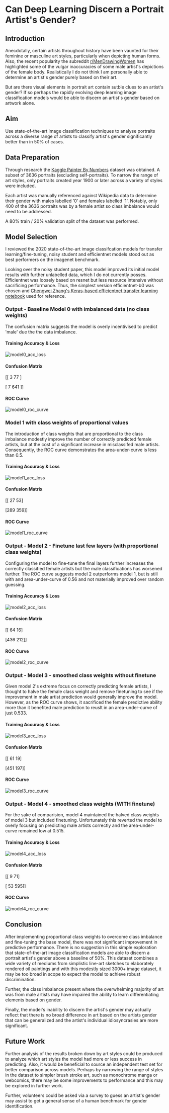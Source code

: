 # Can Deep Learning Discern a Portrait Artist's Gender?

## Introduction

Anecdotally, certain artists throughout history have been vaunted for their feminine or masculine art styles, particularly when depicting human forms. Also, the recent popularity the subreddit [r/MenDrawingWomen](https://www.reddit.com/r/mendrawingwomen/) has highlighted some of the vulgar inaccuracies of some male artist's depictions of the female body. Realistically I do not think I am personally able to determine an artist's gender purely based on their art.

But are there visual elements in portrait art contain sutble clues to an artist's gender? If so perhaps the rapidly evolving deep learning image classification models would be able to discern an artist's gender based on artwork alone.

## Aim
Use state-of-the-art image classification techniques to analyse portraits across a diverse range of artists to classify artist's gender significantly better than in 50% of cases.

## Data Preparation
Through research the [Kaggle Painter By Numbers](https://www.kaggle.com/c/painter-by-numbers) dataset was obtained. A subset of 3636 portraits (excluding self-portraits). To narrow the range of art styles, only portraits created year 1900 or later across a variety of styles were included. 

Each artist was manually referenced against Wikipedia data to determine their gender with males labelled '0' and females labelled '1'. Notably, only 400 of the 3636 portraits was by a female artist so class imbalance would need to be addressed.

A 80% train / 20% validation split of the dataset was performed.

## Model Selection

I reviewed the 2020 state-of-the-art image classifcation models for transfer learning/fine-tuning, noisy student and efficientnet models stood out as best performers on the imagenet benchmark.

Looking over the noisy student paper, this model improved its initial model results with further unlabelled data, which I do not currently posses. Efficientnet was loosely based on resnet but less resource intensive without sacrificing performance. Thus, the simplest version efficientnet-b0 was chosen and [Chengwei Zhang's Keras-based efficientnet transfer learning notebook](https://github.com/Tony607/efficientnet_keras_transfer_learning/blob/master/Keras_efficientnet_transfer_learning.ipynb) used for reference.

### Output - Baseline Model 0 with imbalanced data (no class weights)
The confusion matrix suggests the model is overly incentivised to predict 'male' due the the data imbalance.

 #### Training Accuracy & Loss
 
![model0_acc_loss](img/model0_acc_loss.png)
 
#### Confusion Matrix

[[ 3  77 ]
 
 [ 7 641 ]]
 
#### ROC Curve
![model0_roc_curve](img/model0_roc_curve.png)

### Model 1 with class weights of proportional values
The introduction of class weights that are proportional to the class imbalance modestly improve the number of correctly predicted female artists, but at the cost of a significant increase in misclassifed male artists. Consequently, the ROC curve demonstrates the area-under-curve is less than 0.5.

#### Training Accuracy & Loss
 
![model1_acc_loss](img/model1_acc_loss.png)

#### Confusion Matrix
 
[[ 27  53]

 [289 359]]
 
 #### ROC Curve
![model1_roc_curve](img/model1_roc_curve.png)

### Output - Model 2 - Finetune last few layers (with proportional class weights)
Configuring the model to fine-tune the final layers further increases the correctly classified female artists but the male classifications has worsened further. The ROC curve suggests model 2 outperforms model 1, but is still with and area-under-curve of 0.56 and not materially improved over random guessing.

#### Training Accuracy & Loss
 
![model2_acc_loss](img/model2_acc_loss.png)

#### Confusion Matrix

[[ 64  16]

 [436 212]]
 
#### ROC Curve
![model2_roc_curve](img/model2_roc_curve.png)

### Output - Model 3 - smoothed class weights without finetune
Given model 2's extreme focus on correctly predicting female artists, I thought to halve the female class weight and remove finetuning to see if the improvement in male artist prediction would generally improve the model. However, as the ROC curve shows, it sacrificed the female predictive ability more than it benefited male prediction to reuslt in an area-under-curve of just 0.533.
#### Training Accuracy & Loss
 
![model3_acc_loss](img/model3_acc_loss.png)

#### Confusion Matrix

[[ 61  19]

 [451 197]]

 
 #### ROC Curve
![model3_roc_curve](img/model3_roc_curve.png)

### Output - Model 4 - smoothed class weights (WITH finetune)
For the sake of comparision, model 4 maintained the halved class weights of model 3 but included finetuning. Unfortunately this reverted the model to overly focusing on predicting male artists correctly and the area-under-curve remained low at 0.515.

#### Training Accuracy & Loss
 
![model4_acc_loss](img/model4_acc_loss.png)


#### Confusion Matrix
 
[[  9  71]

 [ 53 595]]
 
#### ROC Curve
![model4_roc_curve](img/model4_roc_curve.png)

## Conclusion
After implementing proportional class weights to overcome class imbalance and fine-tuning the base model, there was not significant improvement in predictive performance. There is no suggestion in this simple exploration that state-of-the-art image classification models are able to discern a portrait artist's gender above a baseline of 50%. This dataset combines a wide variety of mediums from simplistic line-art sketches to elaborately rendered oil paintings and with this modestly sized 3000+ image dataset, it may be too broad in scope to expect the model to achieve robust discrimination. 

Further, the class imbalance present where the overwhelming majority of art was from male artists may have impaired the ability to learn differentiating elements based on gender. 

Finally, the model's inability to discern the artist's gender may actually reflect that there is no broad difference in art based on the artists gender that can be generalized and the artist's individual idiosyncrasies are more significant.

## Future Work
Further analysis of the results broken down by art styles could be produced to analyze which art styles the model had more or less success in predicting. Also, it would be beneficial to source an independent test set for better comparison across models. Perhaps by narrowing the range of styles in the dataset to simpler brush stroke art, such as monochrome manga or webcomics, there may be some improvements to performance and this may be explored in further work. 

Further, volunteers could be asked via a survey to guess an artist's gender may assist to get a general sense of a human benchmark for gender identification.


